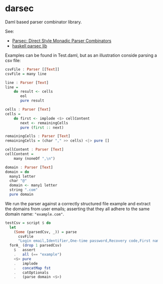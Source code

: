 # darsec
Daml based parser combinator library.

See:
 - [Parsec: Direct Style Monadic Parser Combinators](https://www.microsoft.com/en-us/research/wp-content/uploads/2016/02/parsec-paper-letter.pdf)
 - [haskell parsec lib](https://hackage.haskell.org/package/parsec)

Examples can be found in Test.daml, but as an illustration conside parsing a csv file:
```haskell
csvFile : Parser [[Text]]
csvFile = many line

line : Parser [Text]
line =
    do result <- cells
       eol
       pure result

cells : Parser [Text]
cells =
    do first <- implode <$> cellContent
       next <- remainingCells
       pure (first :: next)

remainingCells : Parser [Text]
remainingCells = (char "," >> cells) <|> pure []

cellContent : Parser [Text]
cellContent =
    many (noneOf ",\n")

domain : Parser [Text]
domain = do
  many1 letter
  char "@"
  domain <- many1 letter
  string ".com"
  pure domain

```
We run the parser against a correctly structured file example and extract the domains from user emails; asserting that they all adhere to the same domain name: `"example.com"`.
```haskell
testCsv = script $ do
  let
    (Some (parsedCsv, _)) = parse
      csvFile
      "Login email,Identifier,One-time password,Recovery code,First name,Last name,Department,Location\nrachel@example.com,9012,12se74,rb9012,Rachel,Booker,Sales,Manchester\nlaura@example.com,2070,04ap67,lg2070,Laura,Grey,Depot,London\ncraig@example.com,4081,30no86,cj4081,Craig,Johnson,Depot,London\nmary@example.com,9346,14ju73,mj9346,Mary,Jenkins,Engineering,Manchester\njamie@example.com,5079,09ja61,js5079,Jamie,Smith,Engineering,Manchester\n"
  forA_ (drop 1 parsedCsv)
    $   assert
    .   all (== "example")
    <$> pure
    .   implode
    .   concatMap fst
    .   catOptionals
    .   (parse domain <$>)

```